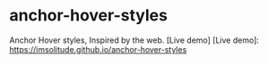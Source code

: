 # anchor-hover-styles
Anchor Hover styles, Inspired by the web.
[Live demo]
[Live demo]: <https://imsolitude.github.io/anchor-hover-styles>
